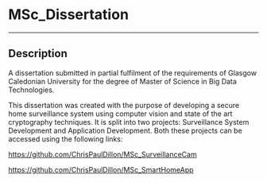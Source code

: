 # MSc_Dissertation

---
## Description
A dissertation submitted in partial fulfilment of the requirements of Glasgow Caledonian University for the degree of Master of Science in Big Data Technologies.

This dissertation was created with the purpose of developing a secure home surveillance system using computer vision and state of the art cryptography techniques. It is split into two projects: Surveillance System Development and Application Development. Both these projects can be accessed using the following links:

https://github.com/ChrisPaulDillon/MSc_SurveillanceCam

https://github.com/ChrisPaulDillon/MSc_SmartHomeApp
